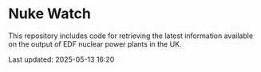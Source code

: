 # Nuke Watch

This repository includes code for retrieving the latest information available on the output of EDF nuclear power plants in the UK.

Last updated: 2025-05-13 16:20